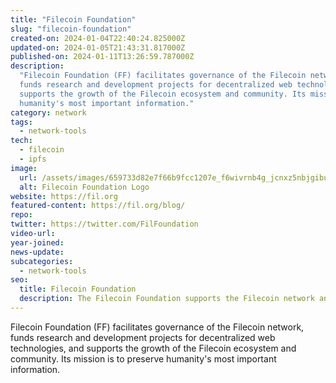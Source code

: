 ```yaml
---
title: "Filecoin Foundation"
slug: "filecoin-foundation"
created-on: 2024-01-04T22:40:24.825000Z
updated-on: 2024-01-05T21:43:31.817000Z
published-on: 2024-01-11T13:26:59.787000Z
description:
  "Filecoin Foundation (FF) facilitates governance of the Filecoin network,
  funds research and development projects for decentralized web technologies, and
  supports the growth of the Filecoin ecosystem and community. Its mission is to preserve
  humanity's most important information."
category: network
tags:
  - network-tools
tech:
  - filecoin
  - ipfs
image:
  url: /assets/images/659733d82e7f66b9fcc1207e_f6wivrnb4g_jcnxz5nbjgibuwdr2lejvhqh4hpyebuc.svg
  alt: Filecoin Foundation Logo
website: https://fil.org
featured-content: https://fil.org/blog/
repo:
twitter: https://twitter.com/FilFoundation
video-url:
year-joined:
news-update:
subcategories:
  - network-tools
seo:
  title: Filecoin Foundation
  description: The Filecoin Foundation supports the Filecoin network and its ecosystem.
---
```


Filecoin Foundation (FF) facilitates governance of the Filecoin network, funds research and development projects for decentralized web technologies, and supports the growth of the Filecoin ecosystem and community. Its mission is to preserve humanity's most important information.
